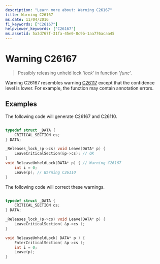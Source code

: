 ```yaml
---
description: "Learn more about: Warning C26167"
title: Warning C26167
ms.date: 11/04/2016
f1_keywords: ["C26167"]
helpviewer_keywords: ["C26167"]
ms.assetid: 5a3d767f-31fa-45e0-8c9b-1aa776acaa45
---
```

# Warning C26167

> Possibly releasing unheld lock '*lock*' in function '*func*'.

Warning C26167 resembles warning [C26117](../code-quality/c26117.md) except that the confidence level is lower. For example, the function may contain annotation errors.

## Examples

The following code will generate C26167 and C26110.

```cpp

typedef struct _DATA {
    CRITICAL_SECTION cs;
} DATA;

_Releases_lock_(p->cs) void Leave(DATA* p) {
    LeaveCriticalSection(&p->cs); // OK
}
void ReleaseUnheldLock(DATA* p) { // Warning C26167
    int i = 0;
    Leave(p); // Warning C26110
}
```

The following code will correct these warnings.

```cpp

typedef struct _DATA {
    CRITICAL_SECTION cs;
} DATA;

_Releases_lock_(p->cs) void Leave(DATA* p) {
    LeaveCriticalSection( &p->cs );
}

void ReleaseUnheldLock( DATA* p ) {
    EnterCriticalSection( &p->cs );
    int i = 0;
    Leave(p);
}
```

